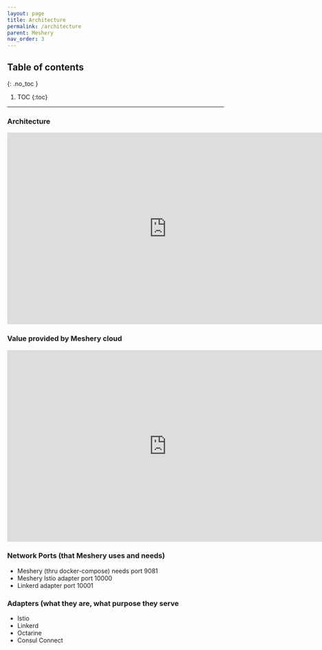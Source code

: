 ```yaml
---
layout: page
title: Architecture
permalink: /architecture
parent: Meshery
nav_order: 3
---
```


## Table of contents
{: .no_toc }

1. TOC
{:toc}

---
### Architecture
<div class="iframe-container">
    <iframe src="https://docs.google.com/presentation/d/e/2PACX-1vRqJ2cFC9LSGVi1ReDjphzOfpWwINPg4__XyMZu85R8KNPnuHmnswEnHnTkY-8FQl-GrjuXpQ7WlCLE/embed?start=false&loop=false&delayms=3000" 
            class="meshery-arch" frameborder="0" height="445px" width="739px" allowfullscreen="true" mozallowfullscreen="true" webkitallowfullscreen="true"
            allowtransparency="true"></iframe>
</div> 

### Value provided by Meshery cloud
<div class="iframe-container">
    <iframe src="https://docs.google.com/presentation/d/e/2PACX-1vRqJ2cFC9LSGVi1ReDjphzOfpWwINPg4__XyMZu85R8KNPnuHmnswEnHnTkY-8FQl-GrjuXpQ7WlCLE/embed?start=false&loop=false&delayms=3000&slide=id.g4f68f671f0_0_0" 
            class="meshery-arch" frameborder="0" height="445px" width="739px" allowfullscreen="true" mozallowfullscreen="true" webkitallowfullscreen="true"
            allowtransparency="true"></iframe>
</div> 

### Network Ports (that Meshery uses and needs)
- Meshery (thru docker-compose) needs port 9081
- Meshery Istio adapter port 10000
- Linkerd adapter port 10001


### Adapters (what they are, what purpose they serve
* Istio
* Linkerd
* Octarine
* Consul Connect
